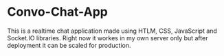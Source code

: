# Convo-Chat-App
This is a realtime chat application made using HTLM, CSS, JavaScript and Socket.IO libraries. Right now it workes in my own server only but after deployment it can be scaled for production.

